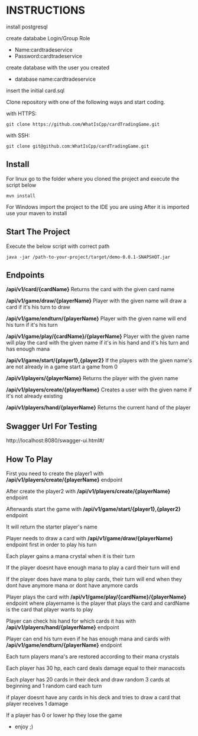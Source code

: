  # INSTRUCTIONS
 
 install postgresql
 
 create datababe Login/Group Role
- Name:cardtradeservice
- Password:cardtradeservice

 create database with the user you created
- database name:cardtradeservice

 insert the initial card.sql
 
Clone repository with one of the following ways and start coding.

with HTTPS:

```shell
git clone https://github.com/WhatIsCpp/cardTradingGame.git
```

with SSH:

```shell
git clone git@github.com:WhatIsCpp/cardTradingGame.git
```

## Install

For linux go to the folder where you cloned the project and execute the script below
```shell
mvn install
```

For Windows import the project to the IDE you are using
After it is imported use your maven to install

## Start The Project

Execute the below script with correct path
```shell
java -jar /path-to-your-project/target/demo-0.0.1-SNAPSHOT.jar
```

 ## Endpoints
 
 **/api/v1/card/{cardName}**
 Returns the card with the given card name
 
 **/api/v1/game/draw/{playerName}**
 Player with the given name will draw a card if it's his turn to draw
 
 **/api/v1/game/endturn/{playerName}**
 Player with the given name will end his turn if it's his turn
 
 **/api/v1/game/play/{cardName}/{playerName}**
 Player with the given name will play the card with the given name if it's in his hand and it's his turn and has enough mana
 
 **/api/v1/game/start/{player1},{player2}**
 If the players with the given name's are not already in a game start a game from 0
 
 **/api/v1/players/{playerName}**
 Returns the player with the given name
 
 **/api/v1/players/create/{playerName}**
 Creates a user with the given name if it's not already existing
 
 **/api/v1/players/hand/{playerName}**
 Returns the current hand of the player
 
 ## Swagger Url For Testing
 
 http://localhost:8080/swagger-ui.html#/

 ## How To Play
 
 First you need to create the player1 with **/api/v1/players/create/{playerName}** endpoint
 
 After create the player2 with **/api/v1/players/create/{playerName}** endpoint
 
 Afterwards start the game with **/api/v1/game/start/{player1},{player2}** endpoint
 
 It will return the starter player's name
 
 Player needs to draw a card with **/api/v1/game/draw/{playerName}** endpoint first in order to play his turn
 
 Each player gains a mana crystal when it is their turn
 
 If the player doesnt have enough mana to play a card their turn will end
 
 If the player does have mana to play cards, their turn will end when they dont have anymore mana or dont have anymore cards
 
 Player plays the card with **/api/v1/game/play/{cardName}/{playerName}** endpoint where playername is the player that plays the card and cardName is the card that player wants to play
 
 Player can check his hand for which cards it has with **/api/v1/players/hand/{playerName}** endpoint
 
 Player can end his turn even if he has enough mana and cards with **/api/v1/game/endturn/{playerName}** endpoint
 
 Each turn players mana's are restored according to their mana crystals
 
 Each player has 30 hp, each card deals damage equal to their manacosts
 
 Each player has 20 cards in their deck and draw random 3 cards at beginning and 1 random card each turn
 
 if player doesnt have any cards in his deck and tries to draw a card that player receives 1 damage
 
 If a player has 0 or lower hp they lose the game
 
- enjoy ;)
